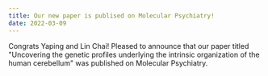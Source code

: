```yaml
---
title: Our new paper is publised on Molecular Psychiatry!
date: 2022-03-09
---
```


Congrats Yaping and Lin Chai! Pleased to announce that our paper titled "Uncovering the genetic profiles underlying the intrinsic organization of the human cerebellum" was published on Molecular Psychiatry.

<!--more-->

